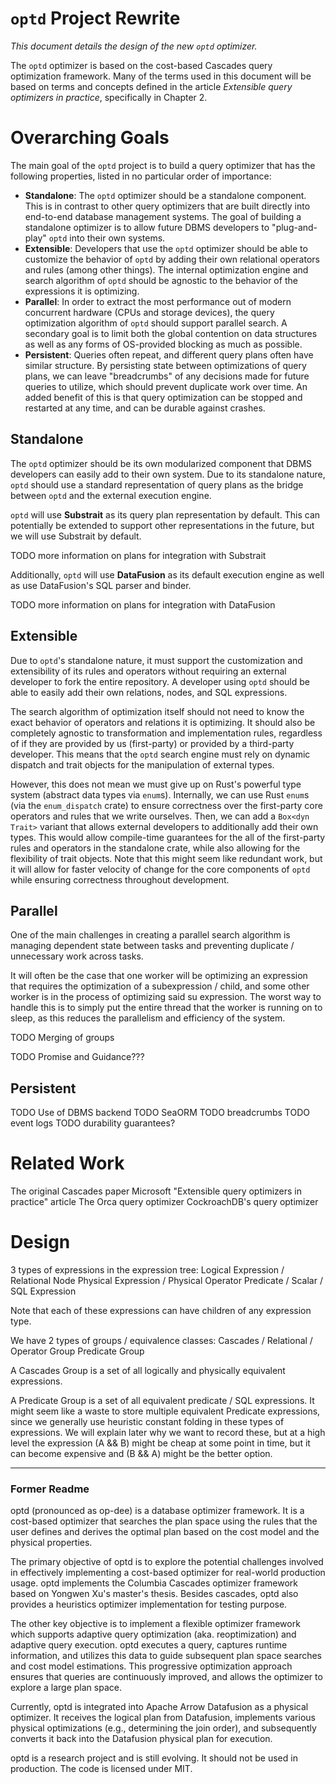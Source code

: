 # `optd` Project Rewrite

_This document details the design of the new `optd` optimizer._

The `optd` optimizer is based on the cost-based Cascades query optimization framework. Many of the terms used in this document will be based on terms and concepts defined in the article _Extensible query optimizers in practice_, specifically in Chapter 2.

# Overarching Goals

The main goal of the `optd` project is to build a query optimizer that has the following properties,
listed in no particular order of importance:

-   **Standalone**: The `optd` optimizer should be a standalone component. This is in contrast to other query optimizers that are built directly into end-to-end database management systems. The goal of building a standalone optimizer is to allow future DBMS developers to "plug-and-play" `optd` into their own systems.
-   **Extensible**: Developers that use the `optd` optimizer should be able to customize the behavior of `optd` by adding their own relational operators and rules (among other things). The internal optimization engine and search algorithm of `optd` should be agnostic to the behavior of the expressions it is optimizing.
-   **Parallel**: In order to extract the most performance out of modern concurrent hardware (CPUs and storage devices), the query optimization algorithm of `optd` should support parallel search. A secondary goal is to limit both the global contention on data structures as well as any forms of OS-provided blocking as much as possible.
-   **Persistent**: Queries often repeat, and different query plans often have similar structure. By persisting state between optimizations of query plans, we can leave "breadcrumbs" of any decisions made for future queries to utilize, which should prevent duplicate work over time. An added benefit of this is that query optimization can be stopped and restarted at any time, and can be durable against crashes.

## Standalone

The `optd` optimizer should be its own modularized component that DBMS developers can easily add to their own system. Due to its standalone nature, `optd` should use a standard representation of query plans as the bridge between `optd` and the external execution engine.

`optd` will use **Substrait** as its query plan representation by default. This can potentially be extended to support other representations in the future, but we will use Substrait by default.

TODO more information on plans for integration with Substrait

Additionally, `optd` will use **DataFusion** as its default execution engine as well as use DataFusion's SQL parser and binder.

TODO more information on plans for integration with DataFusion

## Extensible

Due to `optd`'s standalone nature, it must support the customization and extensibility of its rules and operators without requiring an external developer to fork the entire repository. A developer using `optd` should be able to easily add their own relations, nodes, and SQL expressions.

The search algorithm of optimization itself should not need to know the exact behavior of operators and relations it is optimizing. It should also be completely agnostic to transformation and implementation rules, regardless of if they are provided by us (first-party) or provided by a third-party developer. This means that the `optd` search engine must rely on dynamic dispatch and trait objects for the manipulation of external types.

However, this does not mean we must give up on Rust's powerful type system (abstract data types via `enum`s). Internally, we can use Rust `enum`s (via the `enum_dispatch` crate) to ensure correctness over the first-party core operators and rules that we write ourselves. Then, we can add a `Box<dyn Trait>` variant that allows external developers to additionally add their own types. This would allow compile-time guarantees for the all of the first-party rules and operators in the standalone crate, while also allowing for the flexibility of trait objects. Note that this might seem like redundant work, but it will allow for faster velocity of change for the core components of `optd` while ensuring correctness throughout development.

## Parallel

One of the main challenges in creating a parallel search algorithm is managing dependent state between tasks and preventing duplicate / unnecessary work across tasks.

It will often be the case that one worker will be optimizing an expression that requires the optimization of a subexpression / child, and some other worker is in the process of optimizing said su expression. The worst way to handle this is to simply put the entire thread that the worker is running on to sleep, as this reduces the parallelism and efficiency of the system.

TODO Merging of groups

TODO Promise and Guidance???

## Persistent

TODO Use of DBMS backend
TODO SeaORM
TODO breadcrumbs
TODO event logs
TODO durability guarantees?

# Related Work

The original Cascades paper
Microsoft "Extensible query optimizers in practice" article
The Orca query optimizer
CockroachDB's query optimizer

# Design

3 types of expressions in the expression tree:
Logical Expression / Relational Node
Physical Expression / Physical Operator
Predicate / Scalar / SQL Expression

Note that each of these expressions can have children of any expression type.

We have 2 types of groups / equivalence classes:
Cascades / Relational / Operator Group
Predicate Group

A Cascades Group is a set of all logically and physically equivalent expressions.

A Predicate Group is a set of all equivalent predicate / SQL expressions. It might seem like a waste to store multiple equivalent Predicate expressions, since we generally use heuristic constant folding in these types of expressions. We will explain later why we want to record these, but at a high level the expression (A && B) might be cheap at some point in time, but it can become expensive and (B && A) might be the better option.

---

### Former Readme

optd (pronounced as op-dee) is a database optimizer framework. It is a cost-based optimizer that searches the plan space using the rules that the user defines and derives the optimal plan based on the cost model and the physical properties.

The primary objective of optd is to explore the potential challenges involved in effectively implementing a cost-based optimizer for real-world production usage. optd implements the Columbia Cascades optimizer framework based on Yongwen Xu's master's thesis. Besides cascades, optd also provides a heuristics optimizer implementation for testing purpose.

The other key objective is to implement a flexible optimizer framework which supports adaptive query optimization (aka. reoptimization) and adaptive query execution. optd executes a query, captures runtime information, and utilizes this data to guide subsequent plan space searches and cost model estimations. This progressive optimization approach ensures that queries are continuously improved, and allows the optimizer to explore a large plan space.

Currently, optd is integrated into Apache Arrow Datafusion as a physical optimizer. It receives the logical plan from Datafusion, implements various physical optimizations (e.g., determining the join order), and subsequently converts it back into the Datafusion physical plan for execution.

optd is a research project and is still evolving. It should not be used in production. The code is licensed under MIT.
